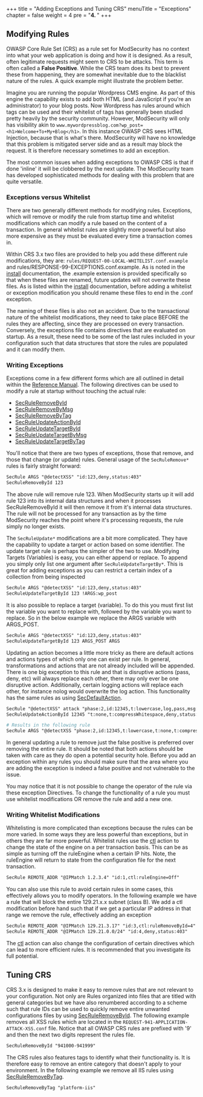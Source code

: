 +++
title = "Adding Exceptions and Tuning CRS"
menuTitle = "Exceptions"
chapter = false
weight = 4
pre = "<b>4. </b>"
+++

Modifying Rules
---------------

OWASP Core Rule Set (CRS) as a rule set for ModSecurity has no context
into what your web application is doing and how it is designed. As a
result, often legitimate requests might seem to CRS to be attacks. This
term is often called a **False Positive**. While the CRS team does its
best to prevent these from happening, they are somewhat inevitable due
to the blacklist nature of the rules. A quick example might illustrate
the problem better.

Imagine you are running the popular Wordpress CMS engine. As part of
this engine the capability exists to add both HTML (and JavaScript if
you\'re an administrator) to your blog posts. Now Wordpress has rules
around which tags can be used and their whitelist of tags has generally
been studied pretty heavily by the security community. However,
ModSecurity will only has visibility akin to
`www.mywordpressblog.com?wp_post=<h1>Welcome+To+My+Blog</h1>`. In
this instance OWASP CRS sees HTML Injection, because that is what's
there. ModSecurity will have no knowledge that this problem is mitigated
server side and as a result may block the request. It is therefore
necessary sometimes to add an exception.

The most common issues when adding exceptions to OWASP CRS is that if
done 'inline' it will be clobbered by the next update. The ModSecurity
team has developed sophisticated methods for dealing with this problem
that are quite versatile.

### Exceptions versus Whitelist

There are two generally different methods for modifying rules.
Exceptions, which will remove or modify the rule from startup time and
whitelist modifications which can modify a rule based on the content of
a transaction. In general whitelist rules are slightly more powerful but
also more expensive as they must be evaluated every time a transaction
comes in.

Within CRS 3.x two files are provided to help you add these different
rule modifications, they are:
`rules/REQUEST-00-LOCAL-WHITELIST.conf.example` and
rules/RESPONSE-99-EXCEPTIONS.conf.example. As is noted in the
[install](install.md) documentation, the .example
extension is provided specifically so that when these files are renamed,
future updates will not overwrite these files. As is listed within the
[install](install.md) documentation, before adding a
whitelist or exception modification you should rename these files to end
in the .conf exception.

The naming of these files is also not an accident. Due to the
transactional nature of the whitelist modifications, they need to take
place BEFORE the rules they are affecting, since they are processed on
every transaction. Conversely, the exceptions file contains directives
that are evaluated on startup. As a result, these need to be some of the
last rules included in your configuration such that data structures that
store the rules are populated and it can modify them.

### Writing Exceptions

Exceptions come in a few different forms which are all outlined in
detail within the [Reference
Manual](https://github.com/SpiderLabs/ModSecurity/wiki/Reference-Manual).
The following directives can be used to modify a rule at startup without
touching the actual rule:

-   [SecRuleRemoveById](https://github.com/SpiderLabs/ModSecurity/wiki/Reference-Manual#SecRuleRemoveById)
-   [SecRuleRemoveByMsg](https://github.com/SpiderLabs/ModSecurity/wiki/Reference-Manual#SecRuleRemoveByMsg)
-   [SecRuleRemoveByTag](https://github.com/SpiderLabs/ModSecurity/wiki/Reference-Manual#SecRuleRemoveByTag)
-   [SecRuleUpdateActionById](https://github.com/SpiderLabs/ModSecurity/wiki/Reference-Manual#SecRuleUpdateTargetById)
-   [SecRuleUpdateTargetById](https://github.com/SpiderLabs/ModSecurity/wiki/Reference-Manual#SecRuleUpdateTargetById)
-   [SecRuleUpdateTargetByMsg](https://github.com/SpiderLabs/ModSecurity/wiki/Reference-Manual#SecRuleUpdateTargetByMsg)
-   [SecRuleUpdateTargetByTag](https://github.com/SpiderLabs/ModSecurity/wiki/Reference-Manual#SecRuleUpdateTargetByTag)

You'll notice that there are two types of exceptions, those that
remove, and those that change (or update) rules. General usage of the
`SecRuleRemove*` rules is fairly straight forward:

```apache
SecRule ARGS "@detectXSS" "id:123,deny,status:403"
SecRuleRemoveById 123
```

The above rule will remove rule 123. When ModSecurity starts up it will
add rule 123 into its internal data structures and when it processes
SecRuleRemoveById it will then remove it from it's internal data
structures. The rule will not be processed for any transaction as by the
time ModSecurity reaches the point where it's processing requests, the
rule simply no longer exists.

The `SecRuleUpdate*` modifications are a bit more complicated. They have
the capability to update a target or action based on some identifier.
The update target rule is perhaps the simpler of the two to use.
Modifying Targets (Variables) is easy, you can either append or replace.
To append you simply only list one argument after
`SecRuleUpdateTargetBy*`. This is great for adding exceptions as you can
restrict a certain index of a collection from being inspected

```apache
SecRule ARGS "@detectXSS" "id:123,deny,status:403"
SecRuleUpdateTargetById 123 !ARGS:wp_post
```

It is also possible to replace a target (variable). To do this you must
first list the variable you want to replace with, followed by the
variable you want to replace. So in the below example we replace the
ARGS variable with ARGS_POST.

```apache
SecRule ARGS "@detectXSS" "id:123,deny,status:403"
SecRuleUpdateTargetById 123 ARGS_POST ARGS
```

Updating an action becomes a little more tricky as there are default
actions and actions types of which only one can exist per rule. In
general, transformations and actions that are not already included will
be appended. There is one big exception to this rule and that is
disruptive actions (pass, deny, etc) will always replace each other,
there may only ever be one disruptive action. Additionally, certain
logging actions will replace each other, for instance nolog would
overwrite the log action. This functionality has the same rules as using
[SecDefaultAction](https://github.com/SpiderLabs/ModSecurity/wiki/Reference-Manual#SecDefaultAction).

```apache
SecRule "@detectXSS" attack "phase:2,id:12345,t:lowercase,log,pass,msg:'Message text'"
SecRuleUpdateActionById 12345 "t:none,t:compressWhitespace,deny,status:403,msg:'New message text'"

# Results in the following rule
SecRule ARGS "@detectXSS "phase:2,id:12345,t:lowercase,t:none,t:compressWhitespace,log,deny,status:403,msg:'New Message text'"
```

In general updating a rule to remove just the false positive is
preferred over removing the entire rule. It should be noted that both
actions should be taken with care as they do open a potential security
hole. Before you add an exception within any rules you should make sure
that the area where you are adding the exception is indeed a false
positive and not vulnerable to the issue.

You may notice that it is not possible to change the operator of the
rule via these exception Directives. To change the functionality of a
rule you must use whitelist modifications OR remove the rule and add a
new one.

### Writing Whitelist Modifications

Whitelisting is more complicated than exceptions because the rules can
be more varied. In some ways they are less powerful than exceptions, but
in others they are far more powerful. Whitelist rules use the
[ctl](https://github.com/SpiderLabs/ModSecurity/wiki/Reference-Manual#ctl)
action to change the state of the engine on a per transaction basis.
This can be as simple as turning off the ruleEngine when a certain IP
hits. Note, the ruleEngine will return to state from the configuration
file for the next transaction.

```apache
SecRule REMOTE_ADDR "@IPMatch 1.2.3.4" "id:1,ctl:ruleEngine=Off"
```

You can also use this rule to avoid certain rules in some cases, this
effectively allows you to modify operators. In the following example we
have a rule that will block the entire 129.21.x.x subnet (class B). We
add a ctl modification before hand such that if we get a particular IP
address in that range we remove the rule, effectively adding an
exception

```apache
SecRule REMOTE_ADDR "@IPMatch 129.21.3.17" "id:3,ctl:ruleRemoveById=4"
SecRule REMOTE_ADDR "@IPMatch 129.21.0.0/24" "id:4,deny,status:403"
```

The
[ctl](https://github.com/SpiderLabs/ModSecurity/wiki/Reference-Manual#ctl)
action can also change the configuration of certain directives which can
lead to more efficient rules. It is recommended that you investigate its
full potential.

Tuning CRS
----------

CRS 3.x is designed to make it easy to remove rules that are not
relevant to your configuration. Not only are Rules organized into files
that are titled with general categories but we have also renumbered
according to a scheme such that rule IDs can be used to quickly remove
entire unwanted configurations files by using
[SecRuleRemoveById](https://github.com/SpiderLabs/ModSecurity/wiki/Reference-Manual#SecRuleRemoveById).
The following example removes all XSS rules which are located in the
`REQUEST-941-APPLICATION-ATTACK-XSS.conf` file. Notice that all OWASP CRS
rules are prefixed with '9' and then the next two digits represent the
rules file.

```apache
SecRuleRemoveById "941000-941999"
```

The CRS rules also features tags to identify what their functionality
is. It is therefore easy to remove an entire category that doesn\'t
apply to your environment. In the following example we remove all IIS
rules using
[SecRuleRemoveByTag](https://github.com/SpiderLabs/ModSecurity/wiki/Reference-Manual#SecRuleRemoveByTag).

```apache
SecRuleRemoveByTag "platform-iis"
```
